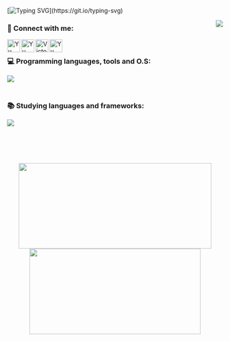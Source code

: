 <!--Typing-->
[![Typing SVG](https://readme-typing-svg.herokuapp.com?font=&weight=500&duration=4000&color=FFEB00&background=FFFFFF00&random=false&width=435&lines=console.log(%22Hello+Guys!%F0%9F%91%8B%22);Me+chamo+Victor%2C+seja+bem+vindo!+%F0%9F%A7%90)](https://git.io/typing-svg)
<!--Typing-->

<!--GIF-->
<img align="right" src="https://i.giphy.com/media/3orif0rjs49gsPWg1y/giphy.webp"/>
<!--GIF-->


<!--Social Media-->
<h3 align ="left">💬 Connect with me:</h3>
<a href="https://www.linkedin.com/in/victor-gustavo-000460287/"><img align="left" src="https://raw.githubusercontent.com/yushi1007/yushi1007/main/images/linkedin.svg" alt="Yu Shi | LinkedIn" width="30px"/></a>
<a href="https://www.instagram.com/victorgs03/"><img align="left" src="https://raw.githubusercontent.com/yushi1007/yushi1007/main/images/instagram.svg" alt="Yu Shi | Instagram" width="30px"/></a>
<a href="https://api.whatsapp.com/send/?phone=5581996512724&text=+Ol%C3%A1%2C+Tudo+bem%3F&type=phone_number&app_absent=0"><img align="left" src="https://www.svgrepo.com/show/176768/whatsapp-social-media.svg" alt="Victor | Whatsapp" width="30px"/></a>
<a href="mailto:victorgustavodev@gmail.com"><img align="left" src="https://www.svgrepo.com/show/349379/gmail-old.svg" alt="Yu Shi | LinkedIn" width="30px"/></a><br>
<!--Social Media-->

<!--Languages-->
<h3 align ="left">💻 Programming languages, tools and O.S: </h3>
<img align ="left" src="https://skillicons.dev/icons?i=html,css,js,svelte,figma,vscode,git,linux"/><br>

<h3 align="left"> <br>📚 Studying languages and frameworks:</h3>
<img align="left" src="https://skillicons.dev/icons?i=angular,react"/><br><br><br><br><br><br>
<!--Languages-->
<div align="center">
<img width="450" height="200" src="https://github-readme-stats.vercel.app/api?username=victorgustavodev&show_icons=true&hide_border=true&theme=dark" />
<img width="400" height="200"  src="https://github-readme-stats.vercel.app/api/top-langs/?username=victorgustavodev&layout=compact&langs_count=7&theme=dark"/>
</div>

